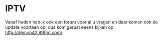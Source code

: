 # IPTV

Vanaf heden heb ik ook een forum voor al u vragen en daar komen ook de update voortaan op, dus kom gerust eeens kijken op http://demon42.890m.com/.